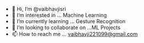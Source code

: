 - 👋 Hi, I’m @vaibhavjisri
- 👀 I’m interested in ... Machine Learning
- 🌱 I’m currently learning ... Gesture Recognition
- 💞️ I’m looking to collaborate on ...ML Projects
- 📫 How to reach me ... vaibhavji221099@gmail.com

<!---
vaibhavjisri/vaibhavjisri is a ✨ special ✨ repository because its `README.md` (this file) appears on your GitHub profile.
You can click the Preview link to take a look at your changes.
--->
